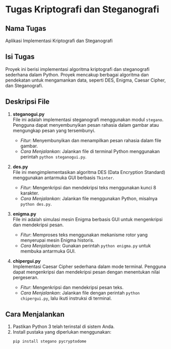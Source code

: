 # Tugas Kriptografi dan Steganografi

## Nama Tugas
Aplikasi Implementasi Kriptografi dan Steganografi

## Isi Tugas
Proyek ini berisi implementasi algoritma kriptografi dan steganografi sederhana dalam Python. Proyek mencakup berbagai algoritma dan pendekatan untuk mengamankan data, seperti DES, Enigma, Caesar Cipher, dan Steganografi.

## Deskripsi File
1. **steganogui.py**  
   File ini adalah implementasi steganografi menggunakan modul `stegano`. Pengguna dapat menyembunyikan pesan rahasia dalam gambar atau mengungkap pesan yang tersembunyi.  
   - *Fitur*: Menyembunyikan dan menampilkan pesan rahasia dalam file gambar.  
   - *Cara Menjalankan*: Jalankan file di terminal Python menggunakan perintah `python steganogui.py`.

2. **des.py**  
   File ini mengimplementasikan algoritma DES (Data Encryption Standard) menggunakan antarmuka GUI berbasis `Tkinter`.  
   - *Fitur*: Mengenkripsi dan mendekripsi teks menggunakan kunci 8 karakter.  
   - *Cara Menjalankan*: Jalankan file menggunakan Python, misalnya `python des.py`.

3. **enigma.py**  
   File ini adalah simulasi mesin Enigma berbasis GUI untuk mengenkripsi dan mendekripsi pesan.  
   - *Fitur*: Memproses teks menggunakan mekanisme rotor yang menyerupai mesin Enigma historis.  
   - *Cara Menjalankan*: Gunakan perintah `python enigma.py` untuk membuka antarmuka GUI.

4. **chipergui.py**  
   Implementasi Caesar Cipher sederhana dalam mode terminal. Pengguna dapat mengenkripsi dan mendekripsi pesan dengan menentukan nilai pergeseran.  
   - *Fitur*: Mengenkripsi dan mendekripsi pesan teks.  
   - *Cara Menjalankan*: Jalankan file dengan perintah `python chipergui.py`, lalu ikuti instruksi di terminal.

## Cara Menjalankan
1. Pastikan Python 3 telah terinstal di sistem Anda.
2. Install pustaka yang diperlukan menggunakan:
   ```bash
   pip install stegano pycryptodome
